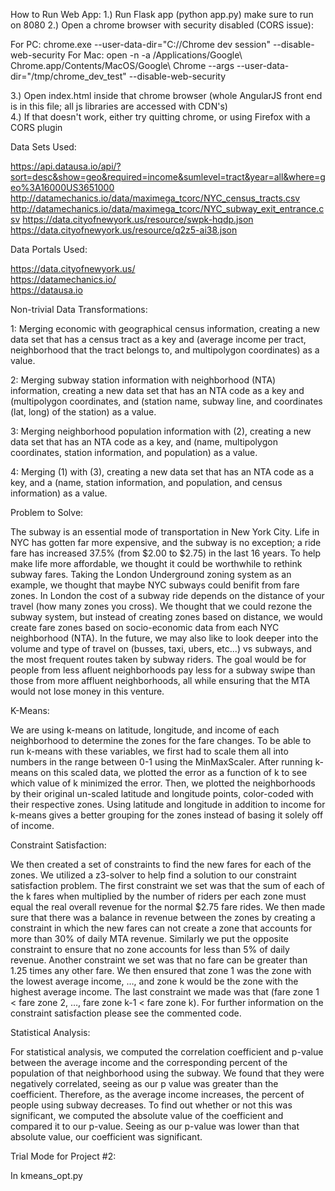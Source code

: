 How to Run Web App:
  1.) Run Flask app (python app.py) make sure to run on 8080
  2.) Open a chrome browser with security disabled (CORS issue):

  For PC: chrome.exe --user-data-dir="C://Chrome dev session" --disable-web-security
  For Mac: open -n -a /Applications/Google\ Chrome.app/Contents/MacOS/Google\ Chrome --args --user-data-dir="/tmp/chrome_dev_test" --disable-web-security

  3.) Open index.html inside that chrome browser (whole AngularJS front end is in this file; all js libraries are accessed with CDN's)  
  4.) If that doesn't work, either try quitting chrome, or using Firefox with a CORS plugin

Data Sets Used:

  https://api.datausa.io/api/?sort=desc&show=geo&required=income&sumlevel=tract&year=all&where=geo%3A16000US3651000
  http://datamechanics.io/data/maximega_tcorc/NYC_census_tracts.csv
  http://datamechanics.io/data/maximega_tcorc/NYC_subway_exit_entrance.csv
  https://data.cityofnewyork.us/resource/swpk-hqdp.json     
  https://data.cityofnewyork.us/resource/q2z5-ai38.json
  
Data Portals Used:

   https://data.cityofnewyork.us/       
   https://datamechanics.io/       
   https://datausa.io       
   
Non-trivial Data Transformations:

  1: Merging economic with geographical census information, creating a new data set that has a census tract as a key and (average income per tract, neighborhood that the tract belongs to, and multipolygon coordinates) as a value.
  
  2: Merging subway station information with neighborhood (NTA) information, creating a new data set that has an NTA code as a key and (multipolygon coordinates, and (station name, subway line, and coordinates (lat, long) of the station) as a value.
  
  3: Merging neighborhood population information with (2), creating a new data set that has an NTA code as a key, and (name, multipolygon coordinates, station information, and population) as a value.
 
  4: Merging (1) with (3), creating a new data set that has an NTA code as a key, and a (name, station information, and population, and census information) as a value.
  
Problem to Solve:
  
  The subway is an essential mode of transportation in New York City. Life in NYC has gotten far more expensive, and the subway is no exception; a ride fare has increased 37.5% (from $2.00 to $2.75) in the last 16 years. To help make life more affordable, we thought it could be worthwhile to rethink subway fares. Taking the London Underground zoning system as an example, we thought that maybe NYC subways could benifit from fare zones. In London the cost of a subway ride depends on the distance of your travel (how many zones you cross). We thought that we could rezone the subway system, but instead of creating zones based on distance, we would create fare zones based on socio-economic data from each NYC neighborhood (NTA). In the future, we may also like to look deeper into the volume and type of travel on (busses, taxi, ubers, etc...) vs subways, and the most frequent routes taken by subway riders. The goal would be for people from less afluent neighborhoods pay less for a subway swipe than those from more affluent neighborhoods, all while ensuring that the MTA would not lose money in this venture. 


K-Means:


  We are using k-means on latitude, longitude, and income of each neighborhood to determine the zones for the fare changes. To be able to run k-means with these variables, we first had to scale them all into numbers in the range between 0-1 using the MinMaxScaler. After running k-means on this scaled data, we plotted the error as a function of k to see which value of k minimized the error. Then, we plotted the neighborhoods by their original un-scaled latitude and longitude points, color-coded with their respective zones. Using latitude and longitude in addition to income for k-means gives a better grouping for the zones instead of basing it solely off of income. 


Constraint Satisfaction:


  We then created a set of constraints to find the new fares for each of the zones. We utilized a z3-solver to help find a solution to our constraint satisfaction problem. The first constraint we set was that the sum of each of the k fares when multiplied by the number of riders per each zone must equal the real overall revenue for the normal $2.75 fare rides. We then made sure that there was a balance in revenue between the zones by creating a constraint in which the new fares can not create a zone that accounts for more than 30% of daily MTA revenue. Similarly we put the opposite constraint to ensure that no zone accounts for less than 5% of daily revenue. Another constraint we set was that no fare can be greater than 1.25 times any other fare. We then ensured that zone 1 was the zone with the lowest average income, …, and zone k would be the zone with the highest average income. The last constraint we made was that (fare zone 1 < fare zone 2, …, fare zone k-1 < fare zone k). For further information on the constraint satisfaction please see the commented code. 

Statistical Analysis:


  For statistical analysis, we computed the correlation coefficient and p-value between the average income and the corresponding percent of the population of that neighborhood using the subway. We found that they were negatively correlated, seeing as our p value was greater than the coefficient. Therefore, as the average income increases, the percent of people using subway decreases. To find out whether or not this was significant, we computed the absolute value of the coefficient and compared it to our p-value. Seeing as our p-value was lower than that absolute value, our coefficient was significant. 
  

Trial Mode for Project #2:
  
  In kmeans_opt.py
